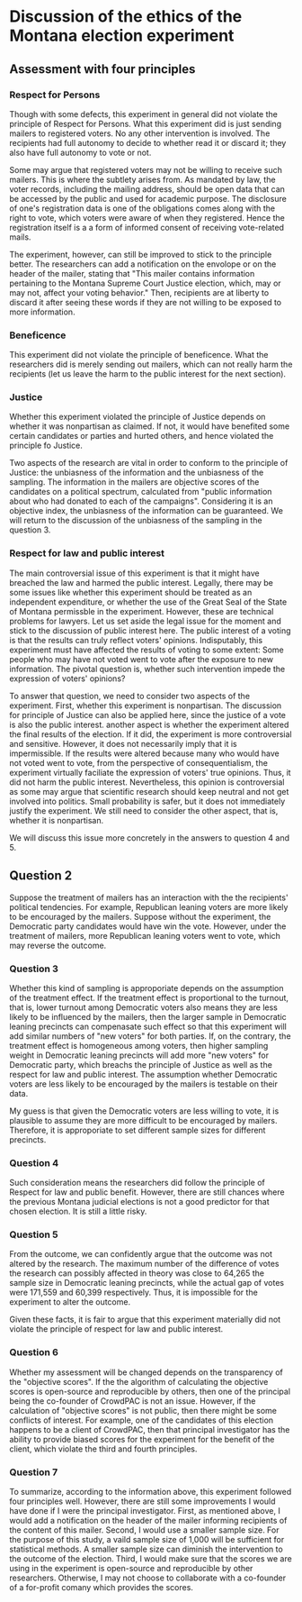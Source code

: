 # Discussion of the ethics of the Montana election experiment

## Assessment with four principles

### Respect for Persons

Though with some defects, this experiment in general did not violate the principle of Respect for Persons. What this experiment did is just sending mailers to registered voters. No any other intervention is involved. The recipients had full autonomy to decide to whether read it or discard it; they also have full autonomy to vote or not.

Some may argue that registered voters may not be willing to receive such mailers. This is where the subtlety arises from. As mandated by law, the voter records, including the mailing address, should be open data that can be accessed by the public and used for academic purpose. The disclosure of one's registration data is one of the obligations comes along with the right to vote, which voters were aware of when they registered. Hence the registration itself is a a form of informed consent of receiving vote-related mails.

The experiment, however, can still be improved to stick to the principle better. The researchers can add a notification on the envolope or on the header of the mailer, stating that "This mailer contains information pertaining to the Montana Supreme Court Justice election, which, may or may not, affect your voting behavior." Then, recipients are at liberty to discard it after seeing these words if they are not willing to be exposed to more information.


### Beneficence

This experiment did not violate the principle of beneficence. What the researchers did is merely sending out mailers, which can not really harm the recipients (let us leave the harm to the public interest for the next section). 


### Justice

Whether this experiment violated the principle of Justice depends on whether it was nonpartisan as claimed. If not, it would have benefited some certain candidates or parties and hurted others, and hence violated the principle fo Justice. 

Two aspects of the research are vital in order to conform to the principle of Justice: the unbiasness of the information and the unbiasness of the sampling. The information in the mailers are objective scores of the candidates on a political spectrum, calculated from "public information about who had donated to each of the campaigns". Considering it is an objective index, the unbiasness of the information can be guaranteed. We will return to the discussion of the unbiasness of the sampling in the question 3.

### Respect for law and public interest

The main controversial issue of this experiment is that it might have breached the law and harmed the public interest. Legally, there may be some issues like whether this experiment should be treated as an independent expenditure, or whether the use of the Great Seal of the State of Montana permissble in the experiment. However, these are technical problems for lawyers. Let us set aside the legal issue for the moment and stick to the discussion of public interest here. The public interest of a voting is that the results can truly reflect voters' opinions. Indisputably, this experiment must have affected the results of voting to some extent: Some people who may have not voted went to vote after the exposure to new information. The pivotal question is, whether such intervention impede the expression of voters' opinions?

To answer that question, we need to consider two aspects of the experiment. First, whether this experiment is nonpartisan. The discussion for principle of Justice can also be applied here, since the justice of a vote is also the public interest. another aspect is whether the experiment altered the final results of the election. If it did, the experiment is more controversial and sensitive. However, it does not necessarily imply that it is impermissible. If the results were altered because many who would have not voted went to vote, from the perspective of consequentialism, the experiment virtually faciliate the expression of voters' true opinions. Thus, it did not harm the public interest. Nevertheless, this opinion is controversial as some may argue that scientific research should keep neutral and not get involved into politics. Small probability is safer, but it does not immediately justify the experiment. We still need to consider the other aspect, that is, whether it is nonpartisan.

We will discuss this issue more concretely in the answers to question 4 and 5.

## Question 2

Suppose the treatment of mailers has an interaction with the the recipients' political tendencies. For example, Republican leaning voters are more likely to be encouraged by the mailers. Suppose without the experiment, the Democratic party candidates would have win the vote. However, under the treatment of mailers, more Republican leaning voters went to vote, which may reverse the outcome.

### Question 3

Whether this kind of sampling is approporiate depends on the assumption of the treatment effect. If the treatment effect is proportional to the turnout, that is, lower turnout among Democratic voters also means they are less likely to be influenced by the mailers, then the larger sample in Democratic leaning precincts can compenasate such effect so that this experiment will add similar numbers of "new voters" for both parties. If, on the contrary, the treatment effect is homogeneous among voters, then higher sampling weight in Democratic leaning precincts will add more "new voters" for Democratic party, which breachs the principle of Justice as well as the respect for law and public interest. The assumption whether Democratic voters are less likely to be encouraged by the mailers is testable on their data.

My guess is that given the Democratic voters are less willing to vote, it is plausible to assume they are more difficult to be encouraged by mailers. Therefore, it is approporiate to set different sample sizes for different precincts.

### Question 4

Such consideration means the researchers did follow the principle of Respect for law and public benefit. However, there are still chances where the previous Montana judicial elections is not a good predictor for that chosen election. It is still a little risky.


### Question 5

From the outcome, we can confidently argue that the outcome was not altered by the research. The maximum number of the difference of votes the research can possibly affected in theory was close to 64,265 the sample size in Democratic leaning precincts, while the actual gap of votes were 171,559 and 60,399 respectively. Thus, it is impossible for the experiment to alter the outcome.

Given these facts, it is fair to argue that this experiment materially did not violate the principle of respect for law and public interest.


### Question 6

Whether my assessment will be changed depends on the transparency of the "objective scores". If the the algorithm of calculating the objective scores is open-source and reproducible by others, then one of the principal being the co-founder of CrowdPAC is not an issue. However, if the calculation of "objective scores" is not public, then there might be some conflicts of interest. For example, one of the candidates of this election happens to be a client of CrowdPAC, then that principal investigator has the ability to provide biased scores for the experiment for the benefit of the client, which violate the third and fourth principles.


### Question 7

To summarize, according to the information above, this experiment followed four principles well. However, there are still some improvements I would have done if I were the principal investigator. First, as mentioned above, I would add a notification on the header of the mailer informing recipients of the content of this mailer. Second, I would use a smaller sample size. For the purpose of this study, a vaild sample size of 1,000 will be sufficient for statistical methods. A smaller sample size can diminish the intervention to the outcome of the election. Third, I would make sure that the scores we are using in the experiment is open-source and reproducible by other researchers. Otherwise, I may not choose to collaborate with a co-founder of a for-profit comany which provides the scores.
